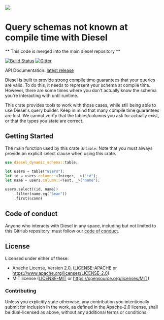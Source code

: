 [![](https://diesel.rs/assets/images/diesel_logo_stacked_black.png)](https://diesel.rs)

Query schemas not known at compile time with Diesel
===================================================


** This code is merged into the main diesel repository **

[![Build Status](https://travis-ci.org/diesel-rs/diesel.svg)](https://travis-ci.org/diesel-rs/diesel-dynamic-schema)
[![Gitter](https://badges.gitter.im/diesel-rs/diesel.svg)](https://gitter.im/diesel-rs/diesel?utm_source=badge&utm_medium=badge&utm_campaign=pr-badge)

API Documentation: [latest release](https://docs.rs/diesel-dynamic-schema)

Diesel is built to provide strong compile time guarantees that your queries are
valid. To do this, it needs to represent your schema at compile time. However,
there are some times where you don't actually know the schema you're interacting
with until runtime.

This crate provides tools to work with those cases, while still being able to
use Diesel's query builder. Keep in mind that many compile time guarantees are
lost. We cannot verify that the tables/columns you ask for actually exist, or
that the types you state are correct.

Getting Started
---------------

The main function used by this crate is `table`. Note that you must always
provide an explicit select clause when using this crate.

```rust
use diesel_dynamic_schema::table;

let users = table("users");
let id = users.column::<Integer, _>("id");
let name = users.column::<Text, _>("name");

users.select((id, name))
    .filter(name.eq("Sean"))
    .first(&conn)
```

## Code of conduct

Anyone who interacts with Diesel in any space, including but not limited to
this GitHub repository, must follow our [code of conduct](https://github.com/diesel-rs/diesel/blob/master/code_of_conduct.md).

## License

Licensed under either of these:

 * Apache License, Version 2.0, ([LICENSE-APACHE](LICENSE-APACHE) or
   https://www.apache.org/licenses/LICENSE-2.0)
 * MIT license ([LICENSE-MIT](LICENSE-MIT) or
   https://opensource.org/licenses/MIT)

### Contributing

Unless you explicitly state otherwise, any contribution you intentionally submit
for inclusion in the work, as defined in the Apache-2.0 license, shall be
dual-licensed as above, without any additional terms or conditions.
